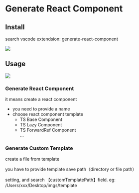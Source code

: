 # Generate React Component

## Install
search vscode extendsion:  generate-react-component

<img src="https://i.ibb.co/n08hGf7/screenshot-20210903-180110.png" />

## Usage

<img src="https://i.ibb.co/pzdFPxX/a.png" />

### Generate React Component
it means create a react component
- you need to provide a name
- choose react component template
  - TS Base Component
  - TS Lazy Component
  - TS ForwardRef Component  
  ...


### Generate Custom Template
create a file from template

you have to provide template save path（directory or file path）

setting, and search 【customTemplatePath】field.  eg: /Users/xxx/Desktop/imgs/template
